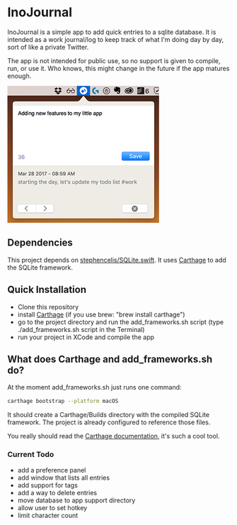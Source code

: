 # InoJournal

InoJournal is a simple app to add quick entries to a sqlite database. It is intended as a work journal/log to keep track of what I'm doing day by day, sort of like a private Twitter.

The app is not intended for public use, so no support is given to compile, run, or use it. Who knows, this might change in the future if the app matures enough.

![Alt text](screenshot.png?raw=true "InoJournal")

## Dependencies

This project depends on [stephencelis/SQLite.swift](stephencelis/SQLite.swift).
It uses [Carthage](/Carthage/Carthage) to add the SQLite framework.

## Quick Installation

* Clone this repository
* install [Carthage](/Carthage/Carthage) (if you use brew: "brew install carthage")
* go to the project directory and run the add_frameworks.sh script (type ./add_frameworks.sh script in the Terminal)
* run your project in XCode and compile the app

## What does Carthage and add_frameworks.sh do?

At the moment add_frameworks.sh just runs one command:

``` bash
carthage bootstrap --platform macOS
```
It should create a Carthage/Builds directory with the compiled SQLite framework. The project is already configured to reference those files.

You really should read the [Carthage documentation](/Carthage/Carthage), it's such a cool tool.


### Current Todo

* add a preference panel
* add window that lists all entries
* add support for tags
* add a way to delete entries
* move database to app support directory
* allow user to set hotkey
* limit character count
